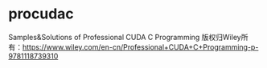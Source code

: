 # procudac
Samples&amp;Solutions of Professional CUDA C Programming
版权归Wiley所有：https://www.wiley.com/en-cn/Professional+CUDA+C+Programming-p-9781118739310